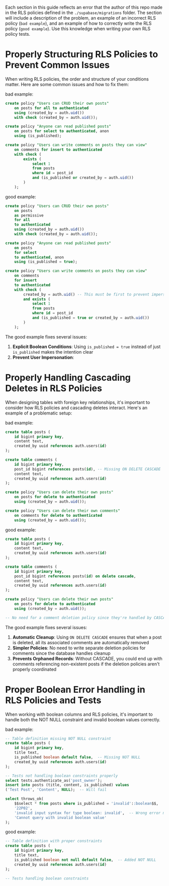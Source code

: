 Each section in this guide reflects an error that the author of this repo made in the RLS policies defined in the `./supabase/migrations` folder.
The section will include a description of the problem, an example of an incorrect RLS policy (`bad example`), and an example of how to correctly write the RLS policy (`good example`).
Use this knowledge when writing your own RLS policy tests.

# Properly Structuring RLS Policies to Prevent Common Issues

When writing RLS policies, the order and structure of your conditions matter. Here are some common issues and how to fix them:

bad example:

```sql
create policy "Users can CRUD their own posts"
    on posts for all to authenticated
    using (created_by = auth.uid())
    with check (created_by = auth.uid());

create policy "Anyone can read published posts"
    on posts for select to authenticated, anon
    using (is_published);

create policy "Users can write comments on posts they can view"
    on comments for insert to authenticated
    with check (
        exists (
            select 1
            from posts
            where id = post_id
            and (is_published or created_by = auth.uid())
        )
    );
```

good example:

```sql
create policy "Users can CRUD their own posts"
    on posts
    as permissive
    for all
    to authenticated
    using (created_by = auth.uid())
    with check (created_by = auth.uid());

create policy "Anyone can read published posts"
    on posts
    for select
    to authenticated, anon
    using (is_published = true);

create policy "Users can write comments on posts they can view"
    on comments
    for insert
    to authenticated
    with check (
        created_by = auth.uid() -- This must be first to prevent impersonation
        and exists (
            select 1
            from posts
            where id = post_id
            and (is_published = true or created_by = auth.uid())
        )
    );
```

The good example fixes several issues:

1. **Explicit Boolean Conditions**: Using `is_published = true` instead of just `is_published` makes the intention clear
2. **Prevent User Impersonation**:

# Properly Handling Cascading Deletes in RLS Policies

When designing tables with foreign key relationships, it's important to consider how RLS policies and cascading deletes interact. Here's an example of a problematic setup:

bad example:

```sql
create table posts (
    id bigint primary key,
    content text,
    created_by uuid references auth.users(id)
);

create table comments (
    id bigint primary key,
    post_id bigint references posts(id), -- Missing ON DELETE CASCADE
    content text,
    created_by uuid references auth.users(id)
);

create policy "Users can delete their own posts"
    on posts for delete to authenticated
    using (created_by = auth.uid());

create policy "Users can delete their own comments"
    on comments for delete to authenticated
    using (created_by = auth.uid());
```

good example:

```sql
create table posts (
    id bigint primary key,
    content text,
    created_by uuid references auth.users(id)
);

create table comments (
    id bigint primary key,
    post_id bigint references posts(id) on delete cascade,
    content text,
    created_by uuid references auth.users(id)
);

create policy "Users can delete their own posts"
    on posts for delete to authenticated
    using (created_by = auth.uid());

-- No need for a comment deletion policy since they're handled by CASCADE
```

The good example fixes several issues:

1. **Automatic Cleanup**: Using `ON DELETE CASCADE` ensures that when a post is deleted, all its associated comments are automatically removed
2. **Simpler Policies**: No need to write separate deletion policies for comments since the database handles cleanup
3. **Prevents Orphaned Records**: Without CASCADE, you could end up with comments referencing non-existent posts if the deletion policies aren't properly coordinated

# Proper Boolean Error Handling in RLS Policies and Tests

When working with boolean columns and RLS policies, it's important to handle both the NOT NULL constraint and invalid boolean values correctly.

bad example:

```sql
-- Table definition missing NOT NULL constraint
create table posts (
    id bigint primary key,
    title text,
    is_published boolean default false,  -- Missing NOT NULL
    created_by uuid references auth.users(id)
);

-- Tests not handling boolean constraints properly
select tests.authenticate_as('post_owner');
insert into posts (title, content, is_published) values
('Test Post', 'Content', NULL);  -- Will fail

select throws_ok(
    $$select * from posts where is_published = 'invalid'::boolean$$,
    '22P02',
    'invalid input syntax for type boolean: invalid',  -- Wrong error message
    'Cannot query with invalid boolean value'
);
```

good example:

```sql
-- Table definition with proper constraints
create table posts (
    id bigint primary key,
    title text,
    is_published boolean not null default false,  -- Added NOT NULL
    created_by uuid references auth.users(id)
);

-- Tests handling boolean constraints
```
